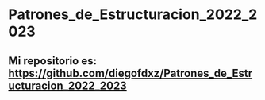 # Patrones_de_Estructuracion_2022_2023

## Mi repositorio es: https://github.com/diegofdxz/Patrones_de_Estructuracion_2022_2023
